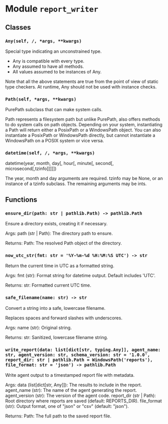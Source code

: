 # Module `report_writer`

## Classes

### `Any(self, /, *args, **kwargs)`

Special type indicating an unconstrained type.

- Any is compatible with every type.
- Any assumed to have all methods.
- All values assumed to be instances of Any.

Note that all the above statements are true from the point of view of
static type checkers. At runtime, Any should not be used with instance
checks.

### `Path(self, *args, **kwargs)`

PurePath subclass that can make system calls.

Path represents a filesystem path but unlike PurePath, also offers
methods to do system calls on path objects. Depending on your system,
instantiating a Path will return either a PosixPath or a WindowsPath
object. You can also instantiate a PosixPath or WindowsPath directly,
but cannot instantiate a WindowsPath on a POSIX system or vice versa.

### `datetime(self, /, *args, **kwargs)`

datetime(year, month, day[, hour[, minute[, second[, microsecond[,tzinfo]]]]])

The year, month and day arguments are required. tzinfo may be None, or an
instance of a tzinfo subclass. The remaining arguments may be ints.

## Functions

### `ensure_dir(path: str | pathlib.Path) -> pathlib.Path`

Ensure a directory exists, creating it if necessary.

Args:
    path (str | Path): The directory path to ensure.

Returns:
    Path: The resolved Path object of the directory.

### `now_utc_str(fmt: str = '%Y-%m-%d %H:%M:%S UTC') -> str`

Return the current time in UTC as a formatted string.

Args:
    fmt (str): Format string for datetime output. Default includes 'UTC'.

Returns:
    str: Formatted current UTC time.

### `safe_filename(name: str) -> str`

Convert a string into a safe, lowercase filename.

Replaces spaces and forward slashes with underscores.

Args:
    name (str): Original string.

Returns:
    str: Sanitized, lowercase filename string.

### `write_report(data: list[dict[str, typing.Any]], agent_name: str, agent_version: str, schema_version: str = '1.0.0', report_dir: str | pathlib.Path = WindowsPath('reports'), file_format: str = 'json') -> pathlib.Path`

Write agent output to a timestamped report file with metadata.

Args:
    data (list[dict[str, Any]]): The results to include in the report.
    agent_name (str): The name of the agent generating the report.
    agent_version (str): The version of the agent code.
    report_dir (str | Path): Root directory where reports are saved (default: REPORTS_DIR).
    file_format (str): Output format, one of "json" or "csv" (default: "json").

Returns:
    Path: The full path to the saved report file.
